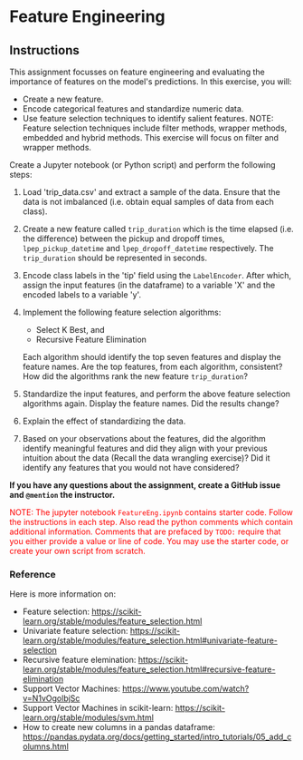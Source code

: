 # Feature Engineering

## Instructions

This assignment focusses on feature engineering and evaluating the importance of features on the model's predictions. In this exercise, you will:
- Create a new feature.
- Encode categorical features and standardize numeric data.
- Use feature selection techniques to identify salient features.
    NOTE: Feature selection techniques include filter methods, wrapper methods, embedded and hybrid methods. This exercise will focus on filter and wrapper methods.


Create a Jupyter notebook (or Python script) and perform the following steps:

1. Load 'trip_data.csv' and extract a sample of the data. Ensure that the data is not imbalanced (i.e. obtain equal samples of data from each class).

2. Create a new feature called `trip_duration` which is the time elapsed (i.e. the difference) between the pickup and dropoff times, `lpep_pickup_datetime` and `lpep_dropoff_datetime` respectively. The `trip_duration` should be represented in seconds. 

3. Encode class labels in the 'tip' field using the `LabelEncoder`. After which, assign the input features (in the dataframe) to a variable 'X' and the encoded labels to a variable 'y'.

4. Implement the following feature selection algorithms:
   - Select K Best, and
   - Recursive Feature Elimination
    
    Each algorithm should identify the top seven features and display the feature names. Are the top features, from each algorithm, consistent? How did the algorithms rank the new feature `trip_duration`?

5. Standardize the input features, and perform the above feature selection algorithms again. Display the feature names. Did the results change?

6. Explain the effect of standardizing the data.

7. Based on your observations about the features, did the algorithm identify meaningful features and did they align with your previous intuition about the data (Recall the data wrangling exercise)? Did it identify any features that you would not have considered?
 
**If you have any questions about the assignment, create a GitHub issue and `@mention` the instructor.**

<span style="color:red">NOTE: The jupyter notebook `FeatureEng.ipynb` contains starter code. Follow the instructions in each step. Also read the python comments which contain additional information. Comments that are prefaced by `TODO:` require that you either provide a value or line of code. You may use the starter code, or create your own script from scratch.</span>


### Reference
Here is more information on:
- Feature selection: https://scikit-learn.org/stable/modules/feature_selection.html
- Univariate feature selection: https://scikit-learn.org/stable/modules/feature_selection.html#univariate-feature-selection
- Recursive feature elemination: https://scikit-learn.org/stable/modules/feature_selection.html#recursive-feature-elimination
- Support Vector Machines: https://www.youtube.com/watch?v=N1vOgolbjSc
- Support Vector Machines in scikit-learn: https://scikit-learn.org/stable/modules/svm.html
- How to create new columns in a pandas dataframe: https://pandas.pydata.org/docs/getting_started/intro_tutorials/05_add_columns.html
